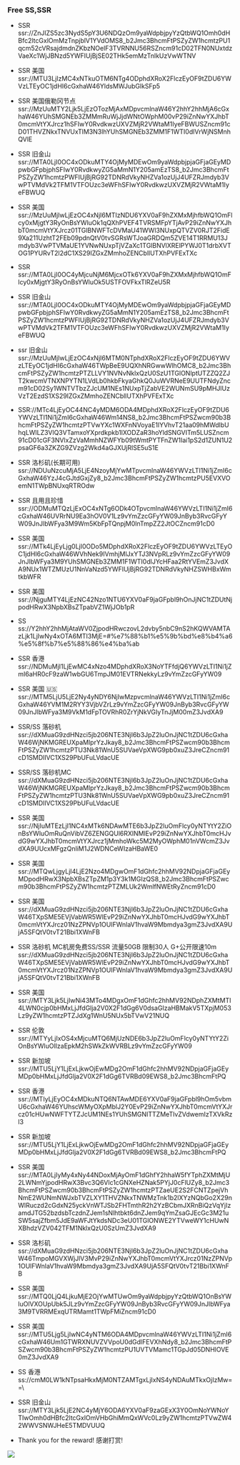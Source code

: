 ### Free SS,SSR

- SSR 
ssr://ZnJlZS5zc3NydS5pY3U6NDQzOm9yaWdpbjpyYzQtbWQ1Omh0dHBfc2ltcGxlOmMzTnpjblV1YVdOMS8_b2Jmc3BhcmFtPSZyZW1hcmtzPU1qcm52cVRsajdmdnZKbzNOelF3TVRNNU56RSZncm91cD02TFN0NUxtdzVaeXc1WjJBNzd5YWFIUjBjSE02THk5emMzTnlkUzVwWTNV

- SSR 美国
ssr://MTU3LjIzMC4xNTkuOTM6NTg4ODphdXRoX2FlczEyOF9tZDU6YWVzLTEyOC1jdHI6cGxhaW46YldsMWJubGlkSFp5

- SSR 美国俄勒冈节点ssr://MzUuMTY2Ljk5LjEzOTozMjAxMDpvcmlnaW46Y2hhY2hhMjA6cGxhaW46YUhSMGNEb3ZMMmRuWjJjdWNtOWphM00vP29iZnNwYXJhbT0mcmVtYXJrcz1hSFIwY0RvdkwzUXVZMjR2VWtaM1IyeFBWUSZncm91cD01THVZNkxTNVUxTlM3N3lhYUhSMGNEb3ZMM1F1WTI0dlVrWjNSMnhQVlE

- SSR 旧金山
ssr://MTA0LjI0OC4xODkuMTY4OjMyMDEwOm9yaWdpbjpjaGFjaGEyMDpwbGFpbjphSFIwY0RvdkwyZG5aMmN1Y205amEzTS8_b2Jmc3BhcmFtPSZyZW1hcmtzPWFIUjBjRG92TDNRdVkyNHZVa1ozUjJ4UFZRJmdyb3VwPTVMdVk2TFM1VTFOUzc3eWFhSFIwY0RvdkwzUXVZMjR2VWtaM1IyeFBWUQ

- SSR 美国
ssr://MzUuMjIwLjEzOC4xNjI6MTIzNDU6YXV0aF9hZXMxMjhfbWQ1OmFlcy0xMjgtY3RyOnBsYWluOk1qQXhPVEF4TVRSMFpYTjAvP29iZnNwYXJhbT0mcmVtYXJrcz01TGlBNWFTcDVMaU41WWl3NUxpQTVZV0RJT2FidE9Xa211UzhtT2FEb09pdnQtV0tvSGRsWTJoaGRDQm5ZVE14T1RRMU13Jmdyb3VwPTVMaUE1YVNwNUxpTjVZaXc1TGlBNVlXRElPYWJ0T1drbXVTOG1PYURvT2l2dC1XS29IZGxZMmhoZENCbllUTXhPVFExTXc

- SSR 
ssr://MTA0LjI0OC4yMjcuNjM6MjcxOTk6YXV0aF9hZXMxMjhfbWQ1OmFlcy0xMjgtY3RyOnBsYWluOk5USTFOVFkxTlRZeU5R 

- SSR 旧金山
ssr://MTA0LjI0OC4xODkuMTY4OjMyMDEwOm9yaWdpbjpjaGFjaGEyMDpwbGFpbjphSFIwY0RvdkwyZG5aMmN1Y205amEzTS8_b2Jmc3BhcmFtPSZyZW1hcmtzPWFIUjBjRG92TDNRdVkyNHZVa1ozUjJ4UFZRJmdyb3VwPTVMdVk2TFM1VTFOUzc3eWFhSFIwY0RvdkwzUXVZMjR2VWtaM1IyeFBWUQ

- ssr 旧金山 ssr://MzUuMjIwLjEzOC4xNjI6MTM0NTphdXRoX2FlczEyOF9tZDU6YWVzLTEyOC1jdHI6cGxhaW46TWpBeE9UQXhNRGwwWlhOMC8_b2Jmc3BhcmFtPSZyZW1hcmtzPTZLLVY1NVNvNklxQzU0SzU1TGlONlptUTZZQ2ZJT2kwcmVTNXNPYTN1LVdLb0hkbFkyaGhkQ0JuWVRNeE9UUTFNdyZncm91cD02Sy1WNTVTbzZJcUM1NEs1NUxpTjZabVE2WUNmSU9pMHJlUzVzT2EzdS1XS29IZGxZMmhoZENCbllUTXhPVFExTXc

- SSR://MTc4LjEyOC44NC4yMDM6ODA4MDphdXRoX2FlczEyOF9tZDU6YWVzLTI1Ni1jZmI6cGxhaW46Wm14NS8_b2Jmc3BhcmFtPSZwcm90b3BhcmFtPSZyZW1hcmtzPTVwYXc1WXFnNVoyaE1lYVhvT21aa09hMWdlbUhqLWlLZ3VlQ3VTamxoYXprdkpkb1lXODZaR3hoYldSNGVITm5LUSZncm91cD01cGF3NVlxZzVaMmhNZWFYb09tWmtPYTFnZW1Iai1pS2d1ZUN1U2psaGF6a3ZKZG9ZVzg2Wkd4aGJXUjRlSE5uS1E

- SSR 洛杉矶(长期可用)
ssr://NDUuNzcuMjA5LjE4NzoyMjYwMTpvcmlnaW46YWVzLTI1Ni1jZmI6cGxhaW46YzJ4cGJtdGxjZy8_b2Jmc3BhcmFtPSZyZW1hcmtzPU5EVXVOemN1TWpBNUxqRTROdw

- SSR 且用且珍惜
ssr://ODMuMTQzLjExOC4xNTg6ODk4OTpvcmlnaW46YWVzLTI1Ni1jZmI6cGxhaW46UVRrNU9Ea3hOV0V1Lz9vYmZzcGFyYW09JnByb3RvcGFyYW09JnJlbWFya3M9Wm5KbFpTQnpjM0lnTmpZZ2JtOCZncm91cD0

- SSR 美国
ssr://MTk4LjEyLjg0LjI0ODo5MDphdXRoX2FlczEyOF9tZDU6YWVzLTEyOC1jdHI6cGxhaW46WVhNek9IVmhjMlJxYTJ3NVpRLz9vYmZzcGFyYW09JnJlbWFya3M9YUhSMGNEb3ZMM1F1WTI0dlJYcHFaa2RtYVEmZ3JvdXA9NUx1WTZMUzU1NnVaNzd5YWFIUjBjRG92TDNRdVkyNHZSWHBxWmtkbWFR

- SSR 美国
ssr://NjguMTY4LjEzNC42Nzo1NTU6YXV0aF9jaGFpbl9hOnJjNC1tZDUtNjpodHRwX3NpbXBsZTpabVZ1WjJOb1pR

- SS
ss://Y2hhY2hhMjAtaWV0ZjpodHRwczovL2dvby5nbC9nS2hKQWVAMTAzLjk1LjIwNy4xOTA6MTI3MjE=#%e7%88%b1%e5%9b%bd%e8%b4%a6%e5%8f%b7%e5%88%86%e4%ba%ab

- SSR 香港
ssr://NDMuMjI1LjEwMC4xNzo4MDphdXRoX3NoYTFfdjQ6YWVzLTI1Ni1jZmI6aHR0cF9zaW1wbGU6TmpJM01EVTRNekkyLz9vYmZzcGFyYW09

- SSR 美国 🇺🇸
ssr://MTM5LjU5LjE2Ny4yNDY6NjIwMzpvcmlnaW46YWVzLTI1Ni1jZmI6cGxhaW46YVM1M2RYY3VjbVZrLz9vYmZzcGFyYW09JnByb3RvcGFyYW09JnJlbWFya3M9VkM1dFpTOVRhR0ZrYjNkVGIyTnJjM00mZ3JvdXA9

- SSR/SS 落砂机
ssr://dXMuaG9zdHNzci5jb206NTE3NjI6b3JpZ2luOnJjNC1tZDU6cGxhaW46WjNKMGREUXpaMlprYzJkay8_b2Jmc3BhcmFtPSZwcm90b3BhcmFtPSZyZW1hcmtzPTU3Nk81WnU5SUVaeVpXWG9pb0xuZ3JreCZncm91cD1SMDlIVC1XS29PbUFuLVdacUE

- SSR/SS 落砂机MC
ssr://dXMuaG9zdHNzci5jb206NTE3NjI6b3JpZ2luOnJjNC1tZDU6cGxhaW46WjNKMGREUXpaMlprYzJkay8_b2Jmc3BhcmFtPSZwcm90b3BhcmFtPSZyZW1hcmtzPTU3Nk81WnU5SUVaeVpXWG9pb0xuZ3JreCZncm91cD1SMDlIVC1XS29PbUFuLVdacUE

- SSR 美国
ssr://NjIuMTEzLjI1NC4xMTk6NDAwMTE6b3JpZ2luOmFlcy0yNTYtY2ZiOnBsYWluOmRuQnVibVZ6ZENGQUl6RXlNMlEvP29iZnNwYXJhbT0mcHJvdG9wYXJhbT0mcmVtYXJrcz1jMmhoWkc5M2MyOWphM01nVWcmZ3JvdXA9UUcxMFgzQnliM1J2WDNCeWIzaHBaWE0

- SSR 美国
ssr://MTQwLjgyLjI4LjE2Nzo4MDgwOmF1dGhfc2hhMV92NDpjaGFjaGEyMDpodHRwX3NpbXBsZTpZM1p3Y3k1MGIzQS8_b2Jmc3BhcmFtPSZwcm90b3BhcmFtPSZyZW1hcmtzPTZMLUk2WmlfNWEtRyZncm91cD0

- SSR 美国
ssr://dXMuaG9zdHNzci5jb206NTE3NjI6b3JpZ2luOnJjNC1tZDU6cGxhaW46TXpSME5EVjVabWR5WlEvP29iZnNwYXJhbT0mcHJvdG9wYXJhbT0mcmVtYXJrcz01NzZPNVp1OUlFWnlaV1hvaW9Mbmdya3gmZ3JvdXA9UjA5SFQtV0tvT21Bbi1XWnFB

- SSR 洛砂机
MC机房免费SS/SSR 流量50GB  限制30人 G+公开限速10m
ssr://dXMuaG9zdHNzci5jb206NTE3NjI6b3JpZ2luOnJjNC1tZDU6cGxhaW46TXpSME5EVjVabWR5WlEvP29iZnNwYXJhbT0mcHJvdG9wYXJhbT0mcmVtYXJrcz01NzZPNVp1OUlFWnlaV1hvaW9Mbmdya3gmZ3JvdXA9UjA5SFQtV0tvT21Bbi1XWnFB

- SSR 美国
ssr://MTY3Ljk5LjIwNi43MTo4MDgxOmF1dGhfc2hhMV92NDphZXMtMTI4LWN0cjp0bHMxLjJfdGlja2V0X2F1dGg6V0dsaGIzaHBMakV5TXpjM053Lz9yZW1hcmtzPTZJdXg1WnU5NUx5bTVwV21NUQ

- SSR 伦敦
ssr://MTYyLjIxOS4xMjcuMTQ6MjUzNDE6b3JpZ2luOmFlcy0yNTYtY2ZiOnBsYWluOlIzaEpkM2hSWkZkWVRBLz9vYmZzcGFyYW09

- SSR 新加坡
ssr://MTU5LjY1LjExLjkwOjEwMDg2OmF1dGhfc2hhMV92NDpjaGFjaGEyMDp0bHMxLjJfdGlja2V0X2F1dGg6TVRBd09EWS8_b2Jmc3BhcmFtPQ

- SSR 香港
ssr://MTIyLjEyOC4xMDkuNTQ6NTAwMDE6YXV0aF9jaGFpbl9hOm5vbmU6cGxhaW46YUhscWMyOXpMblJ2Y0EvP29iZnNwYXJhbT0mcmVtYXJrcz01cHUwNWFTYTZJcUM1NEs1YUhSMGNITTZMeTlvZVdwemIzTXVkRzl3

- SSR 新加坡
ssr://MTU5LjY1LjExLjkwOjEwMDg2OmF1dGhfc2hhMV92NDpjaGFjaGEyMDp0bHMxLjJfdGlja2V0X2F1dGg6TVRBd09EWS8_b2Jmc3BhcmFtPQ

- SSR 美国
ssr://MTA0LjIyMy4xNy44NDoxMjAyOmF1dGhfY2hhaW5fYTphZXMtMjU2LWNmYjpodHRwX3Bvc3Q6Vlc1cGNXeHZNak5PYjJ0cFlUZy8_b2Jmc3BhcmFtPSZwcm90b3BhcmFtPSZyZW1hcmtzPTZaeUE2S2FCNTZpejVhNmE2WUNmNWJxbTVZLXY1THVZNkxTNWMzTnk1b2lXYzNQbGo2X29nWlRuczd2cGdxN25yckVnWTJSb2FHTmthR2h2YzBCbmJXRnBiQzVqYjIzamdJTG52bzdsbTczdnZJem1sNlhtbkt6dnZJem9qYmZsaGJEcGc3M21uSW5sajZfbm5JdE9aWFJtYkdsNDc3eU01TGlONWE2YTVweWY1cHUwNXBhdzVZV042TFM1NklxQzU0SzUmZ3JvdXA9

- SSR 洛杉矶
ssr://dXMuaG9zdHNzci5jb206NTE3NjI6b3JpZ2luOnJjNC1tZDU6cGxhaW46TmpoMGVXWjJlV3MvP29iZnNwYXJhbT0mcmVtYXJrcz01NzZPNVp1OUlFWnlaV1hvaW9Mbmdya3gmZ3JvdXA9UjA5SFQtV0tvT21Bbi1XWnFB

- SSR 美国
ssr://MTQ0LjQ4LjkuMjE2OjYwMTUwOm9yaWdpbjpyYzQtbWQ1OnBsYWluOlVXOUpUbk5JLz9vYmZzcGFyYW09JnByb3RvcGFyYW09JnJlbWFya3M9TVRRMExqUTRMamt1TWpFMiZncm91cD0

- SSR 美国
ssr://MTU5Ljg5LjIwNC4yNTM6ODA4MDpvcmlnaW46YWVzLTI1Ni1jZmI6cGxhaW46Um1GTWRXNUVZVVpoU0dGdlFEVXhNdy8_b2Jmc3BhcmFtPSZwcm90b3BhcmFtPSZyZW1hcmtzPU1UVTVMamc1TGpJd05DNHlOVE0mZ3JvdXA9

- SS 香港
ss://cmM0LW1kNTpsaHkxMjM0NTZAMTgxLjIxNS4yNDAuMTkxOjIzMw==\

- SSR 旧金山
ssr://MTY3Ljk5LjE2NC4yMjY6ODA6YXV0aF9zaGExX3Y0OmNoYWNoYTIwOmh0dHBfc2ltcGxlOmVHbGhiMmQxWVc0Lz9yZW1hcmtzPTVwZW42WWVSNWJHeE5TMDVUUQ
  
- Thank you for the reward! 感谢打赏!

![](https://github.com/HaoleiQ/Over-The-Wall/blob/master/image/wechatAndAliPay.png?raw=true) 
